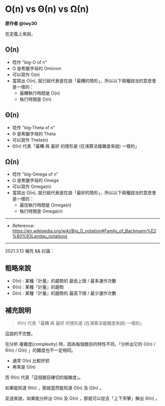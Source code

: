 #  O(n) vs Θ(n) vs Ω(n)

**原作者 @twy30**

在定義上來說，

## Ο(n)
* 唸作 "big-O of n"
* Ο 是希臘字母的 Omicron
* 可以寫作 O(n)
* 當寫出 Ο(n), 就已經代表是在說「最糟的情形」，所以以下兩種說法的意思會是一樣的：
  * 最糟執行時間是 O(n)
  * 執行時間是 O(n)

## Θ(n)
* 唸作 "big-Theta of n"
* Θ 是希臘字母的 Theta
* 可以寫作 Theta(n)
* Θ(n) 代表「最糟 與 最好 的情形是 (在演算法複雜度來說) 一樣的」

## Ω(n)
* 唸作 "big-Omega of n"
* Ω 是希臘字母的 Omega
* 可以寫作 Omega(n)
* 當寫出 Ω(n), 就已經代表是在說「最好的情形」，所以以下兩種說法的意思會是一樣的：
  * 最佳執行時間是 Omega(n)
  * 執行時間是 Omega(n)

---

* Reference: https://en.wikipedia.org/wiki/Big_O_notation#Family_of_Bachmann%E2%80%93Landau_notations

---

2021.3.13 補充 && 討論：

## 粗略來說

* Ο(n) : 某種『計量』的趨勢的 最低上限 / 最多運作次數
* Θ(n) : 某種『計量』的趨勢
* Ω(n) : 某種『計量』的趨勢的 最高下限 / 最少運作次數

## 補充說明

> Θ(n) 代表「最糟 與 最好 的情形是 (在演算法複雜度來說) 一樣的」

這說的不完整。

在分析 複雜度(complexity) 時，因為每個題目的特性不同，「分析出它的 Ο(n) / Θ(n) / Ω(n) 」的難度也不一定相同。

* 通常 Ο(n) 比較好抓
* 再來是 Ω(n)

而 Θ(n) 代表「這個題目確切的複雜度」。

如果能知道 Θ(n) ，那就當然能知道 Ο(n) 及 Ω(n) 。

反過來說，如果能分析出 Ο(n) 及 Ω(n) ，那就可以從去「上下夾擊」解出 Θ(n) 。

